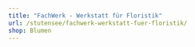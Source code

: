 ```yaml
---
title: "FachWerk - Werkstatt für Floristik"
url: /stutensee/fachwerk-werkstatt-fuer-floristik/
shop: Blumen
---
```

